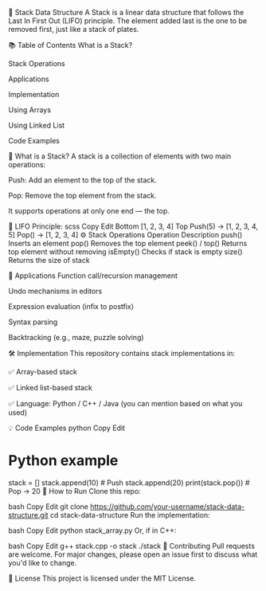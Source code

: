 🧱 Stack Data Structure
A Stack is a linear data structure that follows the Last In First Out (LIFO) principle. The element added last is the one to be removed first, just like a stack of plates.

📚 Table of Contents
What is a Stack?

Stack Operations

Applications

Implementation

Using Arrays

Using Linked List

Code Examples

🧐 What is a Stack?
A stack is a collection of elements with two main operations:

Push: Add an element to the top of the stack.

Pop: Remove the top element from the stack.

It supports operations at only one end — the top.

📌 LIFO Principle:
scss
Copy
Edit
Bottom [1, 2, 3, 4] Top
Push(5) → [1, 2, 3, 4, 5]
Pop()   → [1, 2, 3, 4]
⚙️ Stack Operations
Operation	Description
push()	Inserts an element
pop()	Removes the top element
peek() / top()	Returns top element without removing
isEmpty()	Checks if stack is empty
size()	Returns the size of stack

🚀 Applications
Function call/recursion management

Undo mechanisms in editors

Expression evaluation (infix to postfix)

Syntax parsing

Backtracking (e.g., maze, puzzle solving)

🛠️ Implementation
This repository contains stack implementations in:

✅ Array-based stack

✅ Linked list-based stack

✅ Language: Python / C++ / Java (you can mention based on what you used)

💡 Code Examples
python
Copy
Edit
# Python example
stack = []
stack.append(10)  # Push
stack.append(20)
print(stack.pop())  # Pop → 20
🧪 How to Run
Clone this repo:

bash
Copy
Edit
git clone https://github.com/your-username/stack-data-structure.git
cd stack-data-structure
Run the implementation:

bash
Copy
Edit
python stack_array.py
Or, if in C++:

bash
Copy
Edit
g++ stack.cpp -o stack
./stack
🤝 Contributing
Pull requests are welcome. For major changes, please open an issue first to discuss what you'd like to change.

📄 License
This project is licensed under the MIT License.
